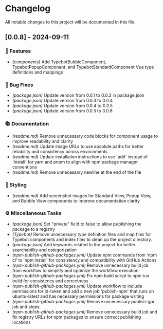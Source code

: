 # Changelog

All notable changes to this project will be documented in this file.

## [0.0.8] - 2024-09-11

### 🚀 Features

- *(components)* Add TypebotBubbleComponent, TypebotPopupComponent, and TypebotStandardComponent Vue type definitions and mappings

### 🐛 Bug Fixes

- *(package.json)* Update version from 0.0.1 to 0.0.2 in package.json
- *(package.json)* Update version from 0.0.3 to 0.0.4
- *(package.json)* Update version from 0.0.4 to 0.0.5
- *(package.json)* Update version from 0.0.5 to 0.0.6

### 📚 Documentation

- *(readme.md)* Remove unnecessary code blocks for component usage to improve readability and clarity
- *(readme.md)* Update image URLs to use absolute paths for better reliability and consistency across environments
- *(readme.md)* Update installation instructions to use 'add' instead of 'install' for yarn and pnpm to align with npm package manager conventions
- *(readme.md)* Remove unnecessary newline at the end of the file

### 🎨 Styling

- *(readme.md)* Add screenshot images for Standard View, Popup View, and Bubble View components to improve documentation clarity

### ⚙️ Miscellaneous Tasks

- *(package.json)* Set "private" field to false to allow publishing the package to a registry
- *(Typebot)* Remove unnecessary type definition files and map files for Typebot components and index files to clean up the project directory.
- *(package.json)* Add keywords related to the project for better searchability and categorization
- *(npm-publish-github-packages.yml)* Update npm commands from 'npm ci' to 'npm install' for consistency and compatibility with GitHub Actions
- *(npm-publish-github-packages.yml)* Remove unnecessary build job from workflow to simplify and optimize the workflow execution
- *(npm-publish-github-packages.yml)* Fix npm build script to npm run build for consistency and correctness
- *(npm-publish-github-packages.yml)* Update workflow to include permissions for id-token and add a new job 'publish-npm' that runs on ubuntu-latest and has necessary permissions for package writing
- *(npm-publish-github-packages.yml)* Remove unnecessary publish-gpr job and steps
- *(npm-publish-github-packages.yml)* Remove unnecessary build job and fix registry URLs for npm packages to ensure correct publishing locations

<!-- generated by git-cliff -->
